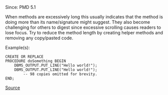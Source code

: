 Since: PMD 5.1

When methods are excessively long this usually indicates that the method is doing more than its
name/signature might suggest. They also become challenging for others to digest since excessive 
scrolling causes readers to lose focus.
Try to reduce the method length by creating helper methods and removing any copy/pasted code.

Example(s):
```
CREATE OR REPLACE
PROCEDURE doSomething BEGIN
	DBMS_OUTPUT.PUT_LINE("Hello world!");
	DBMS_OUTPUT.PUT_LINE("Hello world!");
		-- 98 copies omitted for brevity.
END;
```

[Source](https://pmd.github.io/pmd-5.6.1/pmd-plsql/rules/plsql/codesize.html#ExcessiveMethodLength)

